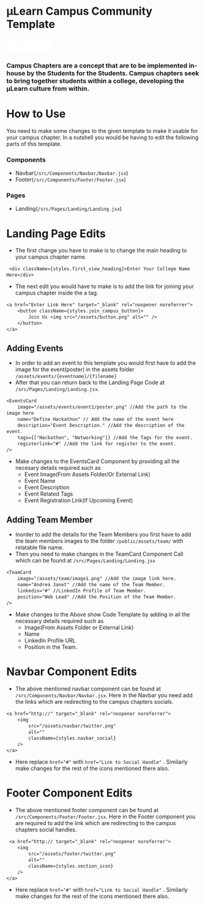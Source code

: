 # µLearn Campus Community Template

![Logo](public/assets/navbar/logo.png)

### Campus Chapters are a concept that are to be implemented in-house by the Students for the Students. Campus chapters seek to bring together students within a college, developing the μLearn culture from within.

# How to Use
You need to make some changes to the given template to make it usable for your campus chapter. In a nutshell you would be having to edit the following parts of this template.

### Components
- Navbar(`/src/Components/Navbar/Navbar.jsx`)
- Footer(`/src/Components/Footer/Footer.jsx`)

### Pages
- Landing(`/src/Pages/Landing/Landing.jsx`)


# Landing Page Edits

- The first change you have to make is to change the main heading to your campus chapter name.
```
 <div className={styles.first_view_heading}>Enter Your College Name Here</div>
```
- The next edit you would have to make is to add the link for joining your campus chapter inside the a tag.
```
<a href="Enter Link Here" target="_blank" rel="noopener noreferrer">
    <button className={styles.join_campus_button}>
        Join Us <img src="/assets/button.png" alt="" />
    </button>
</a>

```

## Adding Events
- In order to add an event to this template you would first have to add the image for the event(poster) in the assets folder `/assets/events/{eventname}/{filename}`
- After that you can return back to the Landing Page Code at `/src/Pages/Landing/Landing.jsx`. 
```
<EventsCard
    image="/assets/events/event1/poster.png" //Add the path to the image here
    name="Define Hackathon" // Add the name of the event here
    description="Event Description." //Add the description of the event.
    tags={["Hackathon", "Networking"]} //Add the Tags for the event.
    registerlink="#" //Add the link for register to the event.
/>
```
- Make changes to the EventsCard Component by providing all the necesary details required such as
    - Event Image(From Assets Folder/Or External Link)
    - Event Name
    - Event Description
    - Event Related Tags
    - Event Registration Link(If Upcoming Event)

## Adding Team Member
- Inorder to add the details for the Team Members you first have to add the team members images to the folder `/public/assets/team/` with relatable file name.
- Then you need to make changes in the TeamCard Component Call which can be found at `/src/Pages/Landing/Landing.jsx`
```
<TeamCard
    image="/assets/team/image1.png" //Add the image link here.
    name="Andrea Janet" //Add the name of the Team Member.
    linkedin="#" //LinkedIn Profile of Team Member.
    position="Web Lead" //Add the Position of the Team Member.
/>
```
- Make changes to the Above show Code Template by adding in all the necessary details required such as
    - Image(From Assets Folder or External Link)
    - Name
    - LinkedIn Profile URL
    - Position in the Team.


# Navbar Component Edits
- The above mentioned navbar component can be found at `/src/Components/Navbar/Navbar.jsx`. Here in the Navbar you need add the links which are redirecting to the campus chapters socials.
```
<a href="http://" target="_blank" rel="noopener noreferrer">
    <img
        src="/assets/navbar/twitter.png"
        alt=""
        className={styles.navbar_social}
    />
</a>
```

- Here replace `href="#"` with `href="Link to Social Handle"` . Similarly make changes for the rest of the icons mentioned there also.

# Footer Component Edits
- The above mentioned footer component can be found at `/src/Components/Footer/Footer.jsx`. Here in the Footer component you are required to add the link which are 
redirecting to the campus chapters social handles.
```
 <a href="http:// target="_blank" rel="noopener noreferrer">
    <img
        src="/assets/footer/twitter.png"
        alt=""
        className={styles.section_icon}
    />
</a>
```
- Here replace `href="#"` with `href="Link to Social Handle"` . Similarly make changes for the rest of the icons mentioned there also.
